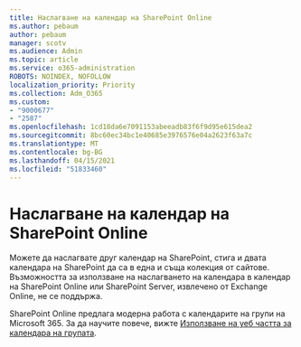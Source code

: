 ```yaml
---
title: Наслагване на календар на SharePoint Online
ms.author: pebaum
author: pebaum
manager: scotv
ms.audience: Admin
ms.topic: article
ms.service: o365-administration
ROBOTS: NOINDEX, NOFOLLOW
localization_priority: Priority
ms.collection: Adm_O365
ms.custom:
- "9000677"
- "2587"
ms.openlocfilehash: 1cd18da6e7091153abeeadb83f6f9d95e615dea2
ms.sourcegitcommit: 8bc60ec34bc1e40685e3976576e04a2623f63a7c
ms.translationtype: MT
ms.contentlocale: bg-BG
ms.lasthandoff: 04/15/2021
ms.locfileid: "51833460"
---
```

# <a name="sharepoint-online-calendar-overlay"></a>Наслагване на календар на SharePoint Online

Можете да наслагвате друг календар на SharePoint, стига и двата календара на SharePoint да са в една и съща колекция от сайтове. Възможността за използване на наслагването на календара в календар на SharePoint Online или SharePoint Server, извлечено от Exchange Online, не се поддържа.

SharePoint Online предлага модерна работа с календарите на групи на Microsoft 365. За да научите повече, вижте [Използване на уеб частта за календара на групата](https://support.microsoft.com/en-us/office/use-the-group-calendar-web-part-eaf3c04d-5699-48cb-8b5e-3caa887d51ce).
